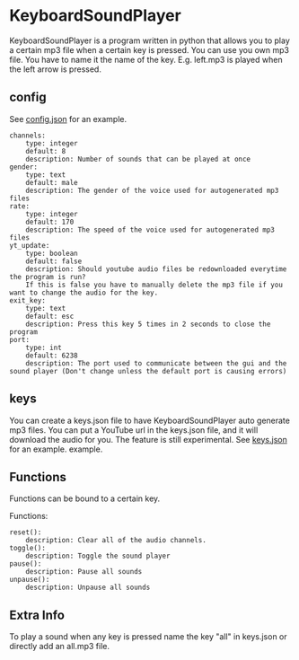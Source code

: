 # KeyboardSoundPlayer

KeyboardSoundPlayer is a program written in python that allows you to play a certain mp3 file when a certain key is
pressed. You can use you own mp3 file. You have to name it the name of the key. E.g. left.mp3 is played when the left
arrow is pressed.

## config

See <a href="https://github.com/JGLTechnologies/KeyboardSoundPlayer/blob/master/config.json">config.json</a> for an
example.

    channels:
        type: integer
        default: 8
        description: Number of sounds that can be played at once
    gender:
        type: text
        default: male
        description: The gender of the voice used for autogenerated mp3 files
    rate:
        type: integer
        default: 170
        description: The speed of the voice used for autogenerated mp3 files
    yt_update:
        type: boolean
        default: false
        description: Should youtube audio files be redownloaded everytime the program is run? 
        If this is false you have to manually delete the mp3 file if you want to change the audio for the key.
    exit_key:
        type: text
        default: esc
        description: Press this key 5 times in 2 seconds to close the program
    port:
        type: int
        default: 6238
        description: The port used to communicate between the gui and the sound player (Don't change unless the default port is causing errors) 

## keys

You can create a keys.json file to have KeyboardSoundPlayer auto generate mp3 files. You can put a YouTube url in the
keys.json file, and it will download the audio for you. The feature is still experimental.
See <a href="https://github.com/JGLTechnologies/KeyboardSoundPlayer/blob/master/keys.json">keys.json</a> for an example.
example.

## Functions

Functions can be bound to a certain key.

Functions:

    reset():
        description: Clear all of the audio channels.
    toggle():
        description: Toggle the sound player
    pause():
        description: Pause all sounds
    unpause():
        description: Unpause all sounds

## Extra Info

To play a sound when any key is pressed name the key "all" in keys.json or directly add an all.mp3 file.
    
